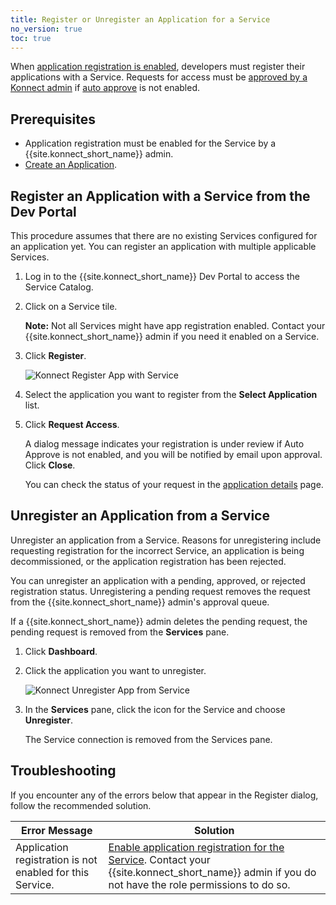 ```yaml
---
title: Register or Unregister an Application for a Service
no_version: true
toc: true
---
```


When [application registration is enabled](/konnect/dev-portal/administrators/app-registration/enable-app-reg/),
developers must register their applications with a Service. Requests for access must be
[approved by a Konnect admin](/konnect/dev-portal/administrators/app-registration/manage-app-reg-requests) if
[auto approve](/konnect/dev-portal/administrators/auto-approve-devs-apps) is not enabled.

## Prerequisites

- Application registration must be enabled for the Service by a {{site.konnect_short_name}} admin.
- [Create an Application](/konnect/dev-portal/developers/dev-apps#create-app-portal).

## Register an Application with a Service from the Dev Portal

This procedure assumes that there are no
existing Services configured for an application yet. You can register an application with multiple
applicable Services.

1. Log in to the {{site.konnect_short_name}} Dev Portal to access the Service
Catalog.

2. Click on a Service tile.

   **Note:** Not all Services might have app registration enabled. Contact your {{site.konnect_short_name}} admin
   if you need it enabled on a Service.

3. Click **Register**.

   ![Konnect Register App with Service](/assets/images/docs/konnect/konnect-register-app-service-request.png)

4. Select the application you want to register from the **Select Application** list.

5. Click **Request Access**.

   A dialog message indicates your registration is under review if Auto Approve is not enabled,
   and you will be notified by email upon approval. Click **Close**.

   You can check the status of your request in the
   [application details](/konnect/dev-portal/developers/dev-apps/#app-details-page) page.

## Unregister an Application from a Service

Unregister an application from a Service. Reasons for unregistering include requesting
registration for the incorrect Service, an application is being decommissioned,
or the application registration has been rejected.

You can unregister an application with a pending, approved, or rejected registration status.
Unregistering a pending request removes the request from the {{site.konnect_short_name}} admin's
approval queue.

If a {{site.konnect_short_name}} admin deletes the pending request, the pending request is removed from
the **Services** pane.

1. Click **Dashboard**.

2. Click the application you want to unregister.

   ![Konnect Unregister App from Service](/assets/images/docs/konnect/konnect-unregister-app-service.png)

3. In the **Services** pane, click the icon for the Service and choose **Unregister**.

   The Service connection is removed from the Services pane.

## Troubleshooting

If you encounter any of the errors below that appear in the Register dialog, follow the recommended solution.

| Error Message | Solution |
|------------------------------|---------------------------------------------------------------------------------|
| Application registration is not enabled for this Service. | [Enable application registration for the Service](/konnect/dev-portal/administrators/app-registration/enable-app-reg/). Contact your {{site.konnect_short_name}} admin if you do not have the role permissions to do so.  |
